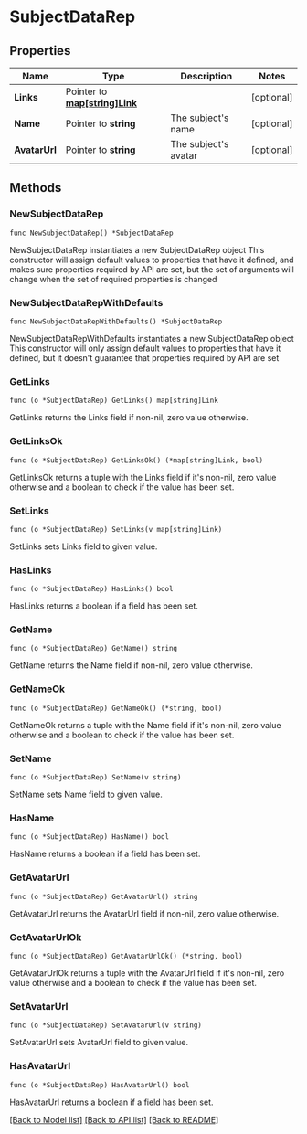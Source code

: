 # SubjectDataRep

## Properties

Name | Type | Description | Notes
------------ | ------------- | ------------- | -------------
**Links** | Pointer to [**map[string]Link**](Link.md) |  | [optional] 
**Name** | Pointer to **string** | The subject&#39;s name | [optional] 
**AvatarUrl** | Pointer to **string** | The subject&#39;s avatar | [optional] 

## Methods

### NewSubjectDataRep

`func NewSubjectDataRep() *SubjectDataRep`

NewSubjectDataRep instantiates a new SubjectDataRep object
This constructor will assign default values to properties that have it defined,
and makes sure properties required by API are set, but the set of arguments
will change when the set of required properties is changed

### NewSubjectDataRepWithDefaults

`func NewSubjectDataRepWithDefaults() *SubjectDataRep`

NewSubjectDataRepWithDefaults instantiates a new SubjectDataRep object
This constructor will only assign default values to properties that have it defined,
but it doesn't guarantee that properties required by API are set

### GetLinks

`func (o *SubjectDataRep) GetLinks() map[string]Link`

GetLinks returns the Links field if non-nil, zero value otherwise.

### GetLinksOk

`func (o *SubjectDataRep) GetLinksOk() (*map[string]Link, bool)`

GetLinksOk returns a tuple with the Links field if it's non-nil, zero value otherwise
and a boolean to check if the value has been set.

### SetLinks

`func (o *SubjectDataRep) SetLinks(v map[string]Link)`

SetLinks sets Links field to given value.

### HasLinks

`func (o *SubjectDataRep) HasLinks() bool`

HasLinks returns a boolean if a field has been set.

### GetName

`func (o *SubjectDataRep) GetName() string`

GetName returns the Name field if non-nil, zero value otherwise.

### GetNameOk

`func (o *SubjectDataRep) GetNameOk() (*string, bool)`

GetNameOk returns a tuple with the Name field if it's non-nil, zero value otherwise
and a boolean to check if the value has been set.

### SetName

`func (o *SubjectDataRep) SetName(v string)`

SetName sets Name field to given value.

### HasName

`func (o *SubjectDataRep) HasName() bool`

HasName returns a boolean if a field has been set.

### GetAvatarUrl

`func (o *SubjectDataRep) GetAvatarUrl() string`

GetAvatarUrl returns the AvatarUrl field if non-nil, zero value otherwise.

### GetAvatarUrlOk

`func (o *SubjectDataRep) GetAvatarUrlOk() (*string, bool)`

GetAvatarUrlOk returns a tuple with the AvatarUrl field if it's non-nil, zero value otherwise
and a boolean to check if the value has been set.

### SetAvatarUrl

`func (o *SubjectDataRep) SetAvatarUrl(v string)`

SetAvatarUrl sets AvatarUrl field to given value.

### HasAvatarUrl

`func (o *SubjectDataRep) HasAvatarUrl() bool`

HasAvatarUrl returns a boolean if a field has been set.


[[Back to Model list]](../README.md#documentation-for-models) [[Back to API list]](../README.md#documentation-for-api-endpoints) [[Back to README]](../README.md)


